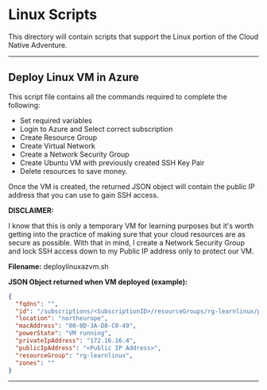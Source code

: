 # Linux Scripts

This directory will contain scripts that support the Linux portion of the Cloud Native Adventure.

---
## Deploy Linux VM in Azure

This script file contains all the commands required to complete the following:

* Set required variables
* Login to Azure and Select correct subscription
* Create Resource Group
* Create Virtual Network
* Create a Network Security Group
* Create Ubuntu VM with previously created SSH Key Pair
* Delete resources to save money.

Once the VM is created, the returned JSON object will contain the public IP address that you can use to gain SSH access.

**DISCLAIMER:** 

I know that this is only a temporary VM for learning purposes but it's worth getting into the practice of making sure that your cloud resources are as secure as possible. With that in mind, I create a Network Security Group and lock SSH access down to my Public IP address only to protect our VM.

**Filename:** deploylinuxazvm.sh

**JSON Object returned when VM deployed (example):**

```JSON
{
  "fqdns": "",
  "id": "/subscriptions/<SubscriptionID>/resourceGroups/rg-learnlinux/providers/Microsoft.Compute/virtualMachines/vm-learnlinux",
  "location": "northeurope",
  "macAddress": "00-0D-3A-D8-C0-49",
  "powerState": "VM running",
  "privateIpAddress": "172.16.16.4",
  "publicIpAddress": "<Public IP Address>",
  "resourceGroup": "rg-learnlinux",
  "zones": ""
}
```

---
